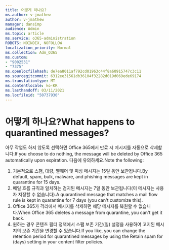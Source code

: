 ```yaml
---
title: 어떻게 하나요?
ms.author: v-jmathew
author: v-jmathew
manager: dansimp
audience: Admin
ms.topic: article
ms.service: o365-administration
ROBOTS: NOINDEX, NOFOLLOW
localization_priority: Normal
ms.collection: Adm_O365
ms.custom:
- "9002531"
- "7375"
ms.openlocfilehash: de7ea8011af792cd01963c44f8a60915747c3c11
ms.sourcegitcommit: 6312ee31561db36104f32282d019d069ede69174
ms.translationtype: MT
ms.contentlocale: ko-KR
ms.lasthandoff: 03/11/2021
ms.locfileid: "50737930"
---
```

# <a name="what-happens-to-quarantined-messages"></a><span data-ttu-id="d7dcc-102">어떻게 하나요?</span><span class="sxs-lookup"><span data-stu-id="d7dcc-102">What happens to quarantined messages?</span></span>

<span data-ttu-id="d7dcc-103">아무 작업도 하지 않도록 선택하면 Office 365에서 만료 시 메시지를 자동으로 삭제합니다.</span><span class="sxs-lookup"><span data-stu-id="d7dcc-103">If you choose to do nothing, the message will be deleted by Office 365 automatically upon expiration.</span></span> <span data-ttu-id="d7dcc-104">다음에 유의하세요.</span><span class="sxs-lookup"><span data-stu-id="d7dcc-104">Note the following:</span></span>

1. <span data-ttu-id="d7dcc-105">기본적으로 스팸, 대량, 맬웨어 및 피싱 메시지는 15일 동안 보관됩니다.</span><span class="sxs-lookup"><span data-stu-id="d7dcc-105">By default, spam, bulk, malware, and phishing messages are kept in quarantine for 15 days.</span></span>
2. <span data-ttu-id="d7dcc-106">메일 흐름 규칙과 일치하는 검지된 메시지는 7일 동안 보관됩니다(이 메시지는 사용자 지정할 수 없습니다).</span><span class="sxs-lookup"><span data-stu-id="d7dcc-106">A quarantined message that matches a mail flow rule is kept in quarantine for 7 days (you can't customize this).</span></span>
3. <span data-ttu-id="d7dcc-107">Office 365가 격리에서 메시지를 삭제하면 해당 메시지를 복원할 수 없습니다.</span><span class="sxs-lookup"><span data-stu-id="d7dcc-107">When Office 365 deletes a message from quarantine, you can't get it back.</span></span>
4. <span data-ttu-id="d7dcc-108">원하는 경우 콘텐츠 필터 정책에서 스팸 보존 기간(일) 설정을 사용하여 고지된 메시지의 보존 기간을 변경할 수 있습니다.</span><span class="sxs-lookup"><span data-stu-id="d7dcc-108">If you like, you can change the retention period for quarantined messages by using the Retain spam for (days) setting in your content filter policies.</span></span>
